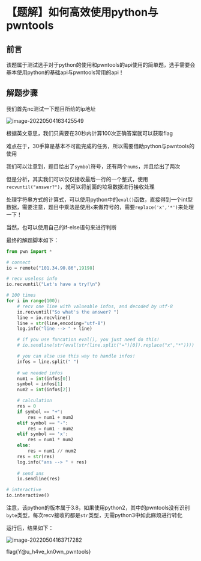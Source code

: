 # 【题解】如何高效使用python与pwntools

## 前言

该题属于测试选手对于python的使用和pwntools的api使用的简单题，选手需要会基本使用python的基础api与pwntools常用的api！

## 解题步骤

我们首先nc测试一下题目所给的ip地址

![image-20220504163425549](https://cdn.jsdelivr.net/gh/Awoodsheep/pic/imgs/image-20220504163425549.png)

根据英文意思，我们只需要在30秒内计算100次正确答案就可以获取flag

难点在于，30手算是基本不可能完成的任务，所以需要借助python与pwntools的使用

我们可以注意到，题目给出了`symbol`符号，还有两个`nums`，并且给出了两次

但是分析，其实我们可以仅仅接收最后一行的一个整式，使用`recvuntil("answer?")`，就可以将前面的垃圾数据进行接收处理

处理字符串方式的计算式，可以使用python中的`eval()`函数，直接得到一个int型数据，需要注意，题目中乘法是使用`x`来做符号的，需要`replace('x','*')`来处理一下！

当然，也可以使用自己的if-else语句来进行判断

最终的解题脚本如下：

```python
from pwn import *

# connect
io = remote("101.34.90.86",19198)

# recv useless info
io.recvuntil("Let's have a try!\n")

# 100 times
for i in range(100):
	# recv one line with valueable infos, and decoded by utf-8
	io.recvuntil("So what's the answer? ")
	line = io.recvline()
	line = str(line,encoding="utf-8")
	log.info("line --> " + line)

	# if you use funcation eval(), you just need do this!
	# io.sendline(str(eval(str(line.split("=")[0]).replace("x","*"))))

	# you can alse use this way to handle infos!
	infos = line.split(" ")
	
	# we needed infos
	num1 = int(infos[0])
	symbol = infos[1]
	num2 = int(infos[2])

	# calculation
	res = 0
	if symbol == "+":
		res = num1 + num2
	elif symbol == "-":
		res = num1 - num2
	elif symbol == 'x':
		res = num1 * num2
	else:
		res = num1 // num2
	res = str(res)
	log.info("ans --> " + res)
	
	# send ans
	io.sendline(res)

# interactive
io.interactive()

```

注意，该python的版本属于3.8，如果使用python2，其中的pwntools没有识别`byte`类型，每次recv接收的都是`str`类型，无需python3中如此麻烦进行转化

运行后，结果如下：

![image-20220504163717282](https://cdn.jsdelivr.net/gh/Awoodsheep/pic/imgs/image-20220504163717282.png)

flag{Y@u_h4ve_kn0wn_pwntools}